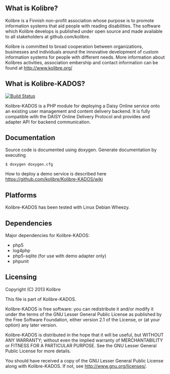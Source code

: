 What is Kolibre?
---------------------------------
Kolibre is a Finnish non-profit association whose purpose is to promote
information systems that aid people with reading disabilities. The software
which Kolibre develops is published under open source and made available to all
stakeholders at github.com/kolibre.

Kolibre is committed to broad cooperation between organizations, businesses and
individuals around the innovative development of custom information systems for
people with different needs. More information about Kolibres activities, association
embership and contact information can be found at http://www.kolibre.org/


What is Kolibre-KADOS?
---------------------------------

[![Build Status](https://travis-ci.org/kolibre/Kolibre-KADOS.svg?branch=master)](https://travis-ci.org/kolibre/Kolibre-KADOS)

Kolibre-KADOS is a PHP module for deploying a Daisy Online service onto an existing
user management and content delivery backend. It is fully compatible with the
DAISY Online Delivery Protocol and provides and adapter API for backend communication.


Documentation
---------------------------------
Source code is documented using doxygen. Generate documentation by executing

    $ doxygen doxygen.cfg
    
How to deploy a demo service is described here https://github.com/kolibre/Kolibre-KADOS/wiki


Platforms
---------------------------------
Kolibre-KADOS has been tested with Linux Debian Wheezy.


Dependencies
---------------------------------
Major dependencies for Kolibre-KADOS:

* php5
* log4php
* php5-sqlite (for use with demo adapter only)
* phpunit


Licensing
---------------------------------
Copyright (C) 2013 Kolibre

This file is part of Kolibre-KADOS.

Kolibre-KADOS is free software: you can redistribute it and/or modify
it under the terms of the GNU Lesser General Public License as published by
the Free Software Foundation, either version 2.1 of the License, or
(at your option) any later version.

Kolibre-KADOS is distributed in the hope that it will be useful,
but WITHOUT ANY WARRANTY; without even the implied warranty of
MERCHANTABILITY or FITNESS FOR A PARTICULAR PURPOSE.  See the
GNU Lesser General Public License for more details.

You should have received a copy of the GNU Lesser General Public License
along with Kolibre-KADOS. If not, see <http://www.gnu.org/licenses/>.
